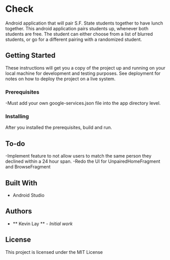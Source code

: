 # Check
Android application that will pair S.F. State students together to have lunch together. This android application pairs students up, whenever both students are free. The student can either choose from a list of blurred students, or go for a different pairing with a randomized student.

## Getting Started

These instructions will get you a copy of the project up and running on your local machine for development and testing purposes. See deployment for notes on how to deploy the project on a live system.

### Prerequisites

-Must add your own google-services.json file into the app directory level.

### Installing

After you installed the prerequisites, build and run.

## To-do
-Implement feature to not allow users to match the same person they declined within a 24 hour span.
-Redo the UI for UnpairedHomeFragment and BrowseFragment

## Built With

* Android Studio

## Authors

* ** Kevin Lay ** - *Initial work* 

## License

This project is licensed under the MIT License
